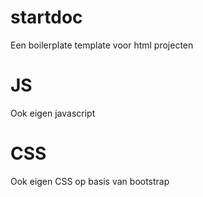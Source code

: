 # startdoc
Een boilerplate template voor html projecten

# JS
Ook eigen javascript

# CSS
Ook eigen CSS op basis van bootstrap
